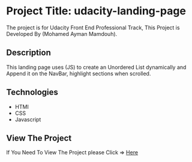 # Project Title: udacity-landing-page
The project is for Udacity Front End Professional Track, This Project is Developed By (Mohamed Ayman Mamdouh).
## Description
This landing page uses (JS) to create an Unordered List dynamically and Append it on the NavBar, highlight sections when scrolled.

## Technologies
* HTMl
* CSS
* Javascript

## View The Project
If You Need To View The Project please Click => [Here](quora.com/profile/Ashish-Kulkarni-100)

